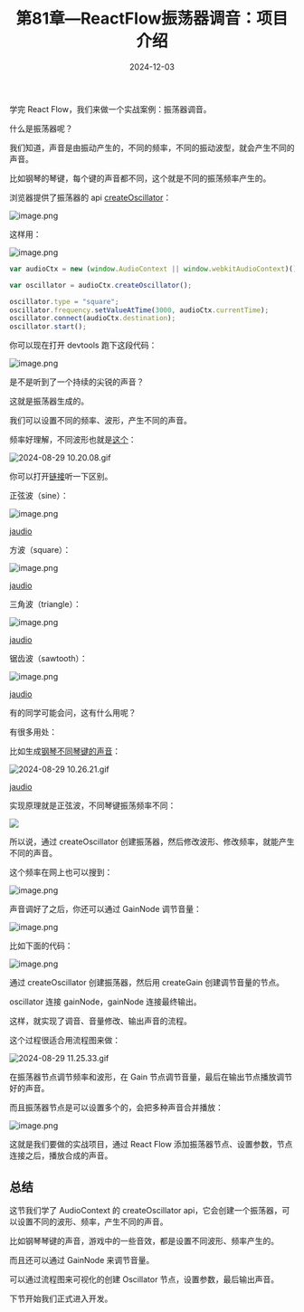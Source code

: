 ﻿---
title: '第81章—ReactFlow振荡器调音：项目介绍'
date: '2024-12-03'
---
学完 React Flow，我们来做一个实战案例：振荡器调音。

什么是振荡器呢？

我们知道，声音是由振动产生的，不同的频率，不同的振动波型，就会产生不同的声音。

比如钢琴的琴键，每个键的声音都不同，这个就是不同的振荡频率产生的。

浏览器提供了振荡器的 api [createOscillator](https://developer.mozilla.org/zh-CN/docs/Web/API/BaseAudioContext/createOscillator)：

![image.png](https://p1-juejin.byteimg.com/tos-cn-i-k3u1fbpfcp/5be7e989fe38400d8b8ae26faec675dd~tplv-k3u1fbpfcp-jj-mark:0:0:0:0:q75.image#?w=2096&h=1088&s=256001&e=png&b=fdfdfd)

这样用：

![image.png](https://p6-juejin.byteimg.com/tos-cn-i-k3u1fbpfcp/f76178ba184743b4a9fcf60dcc0cdaf2~tplv-k3u1fbpfcp-jj-mark:0:0:0:0:q75.image#?w=1920&h=814&s=223068&e=png&b=f9f9f9)

```javascript
var audioCtx = new (window.AudioContext || window.webkitAudioContext)();

var oscillator = audioCtx.createOscillator();

oscillator.type = "square";
oscillator.frequency.setValueAtTime(3000, audioCtx.currentTime);
oscillator.connect(audioCtx.destination);
oscillator.start();
```
你可以现在打开 devtools 跑下这段代码：

![image.png](https://p6-juejin.byteimg.com/tos-cn-i-k3u1fbpfcp/ae53f88cabcb4d628646cb0d7a96732b~tplv-k3u1fbpfcp-jj-mark:0:0:0:0:q75.image#?w=1504&h=590&s=118890&e=png&b=fefefe)

是不是听到了一个持续的尖锐的声音？

这就是振荡器生成的。

我们可以设置不同的频率、波形，产生不同的声音。

频率好理解，不同波形也就是[这个](https://codepen.io/gregh/pen/LxJEaj)：

![2024-08-29 10.20.08.gif](https://p3-juejin.byteimg.com/tos-cn-i-k3u1fbpfcp/636f36ba40404518ab6ce06ecea6be36~tplv-k3u1fbpfcp-jj-mark:0:0:0:0:q75.image#?w=2766&h=1460&s=874135&e=gif&f=69&b=2a2a2a)

你可以打开[链接](https://codepen.io/gregh/pen/LxJEaj)听一下区别。

正弦波（sine）：

![image.png](https://p3-juejin.byteimg.com/tos-cn-i-k3u1fbpfcp/5854ea822b5f458ea75badafecd6a9a9~tplv-k3u1fbpfcp-jj-mark:0:0:0:0:q75.image#?w=698&h=162&s=37694&e=png&b=f6f8fa)

[jaudio](https://lf-activity-static.juejin.cn/obj/juejin-activity-static/user_book/2788017216685118_1724899586576_5433.mp3)

方波（square）：

![image.png](https://p9-juejin.byteimg.com/tos-cn-i-k3u1fbpfcp/04cd53d5e8154eb9ac20482fc90b5b19~tplv-k3u1fbpfcp-jj-mark:0:0:0:0:q75.image#?w=698&h=174&s=34281&e=png&b=f6f8fa)

[jaudio](https://lf-activity-static.juejin.cn/obj/juejin-activity-static/user_book/2788017216685118_1724899664151_1724.mp3)

三角波（triangle）：

![image.png](https://p9-juejin.byteimg.com/tos-cn-i-k3u1fbpfcp/f991a4a81268452592ff1f0b573a3c62~tplv-k3u1fbpfcp-jj-mark:0:0:0:0:q75.image#?w=684&h=138&s=36931&e=png&b=f6f8fa)

[jaudio](https://lf-activity-static.juejin.cn/obj/juejin-activity-static/user_book/2788017216685118_1724899767351_9069.mp3)

锯齿波（sawtooth）：

![image.png](https://p1-juejin.byteimg.com/tos-cn-i-k3u1fbpfcp/e868bf67c1814905b2aca18a25867f5e~tplv-k3u1fbpfcp-jj-mark:0:0:0:0:q75.image#?w=678&h=158&s=39250&e=png&b=f6f8fa)

[jaudio](https://lf-activity-static.juejin.cn/obj/juejin-activity-static/user_book/2788017216685118_1724899782636_3047.mp3)

有的同学可能会问，这有什么用呢？

有很多用处：

比如生成[钢琴不同琴键的声音](https://codepen.io/gregh/pen/RKVNgB)：

![2024-08-29 10.26.21.gif](https://p1-juejin.byteimg.com/tos-cn-i-k3u1fbpfcp/d5d36f789ced4eeca937266e213e7243~tplv-k3u1fbpfcp-jj-mark:0:0:0:0:q75.image#?w=2766&h=1460&s=2112049&e=gif&f=45&b=372648)

[jaudio](https://lf-activity-static.juejin.cn/obj/juejin-activity-static/user_book/2788017216685118_1724898368513_3903.mp3)

实现原理就是正弦波，不同琴键振荡频率不同：

![](https://p1-juejin.byteimg.com/tos-cn-i-k3u1fbpfcp/606bc955c240439aa41a10323fcfd6bf~tplv-k3u1fbpfcp-jj-mark:0:0:0:0:q75.image#?w=2446&h=680&s=308389&e=png&b=1d1e22)

所以说，通过 createOscillator 创建振荡器，然后修改波形、修改频率，就能产生不同的声音。

这个频率在网上也可以搜到：

![image.png](https://p1-juejin.byteimg.com/tos-cn-i-k3u1fbpfcp/8cce4d7f32444398954286643ae003d8~tplv-k3u1fbpfcp-jj-mark:0:0:0:0:q75.image#?w=1376&h=738&s=126363&e=png&b=fcfcfc)

声音调好了之后，你还可以通过 GainNode 调节音量：

![image.png](https://p1-juejin.byteimg.com/tos-cn-i-k3u1fbpfcp/87f76649d5804886939a110ecbe5b8e4~tplv-k3u1fbpfcp-jj-mark:0:0:0:0:q75.image#?w=2118&h=1050&s=283114&e=png&b=fefefe)

比如下面的代码：

![image.png](https://p3-juejin.byteimg.com/tos-cn-i-k3u1fbpfcp/f3a1e0b5050846408516edb514ee5dd3~tplv-k3u1fbpfcp-jj-mark:0:0:0:0:q75.image#?w=1248&h=912&s=144831&e=png&b=1d1e22)

通过 createOscillator 创建振荡器，然后用 createGain 创建调节音量的节点。

oscillator 连接 gainNode，gainNode 连接最终输出。

这样，就实现了调音、音量修改、输出声音的流程。

这个过程很适合用流程图来做：


![2024-08-29 11.25.33.gif](https://p6-juejin.byteimg.com/tos-cn-i-k3u1fbpfcp/57e0abb72c85403f8c81df1acb3f90c0~tplv-k3u1fbpfcp-jj-mark:0:0:0:0:q75.image#?w=2202&h=1320&s=344159&e=gif&f=35&b=fdfdfd)

在振荡器节点调节频率和波形，在 Gain 节点调节音量，最后在输出节点播放调节好的声音。

而且振荡器节点是可以设置多个的，会把多种声音合并播放：

![image.png](https://p9-juejin.byteimg.com/tos-cn-i-k3u1fbpfcp/eaeabb7bd9d54cb58ebeb0eb83643571~tplv-k3u1fbpfcp-jj-mark:0:0:0:0:q75.image#?w=1680&h=1264&s=241781&e=png&b=fdfdfd)

这就是我们要做的实战项目，通过 React Flow 添加振荡器节点、设置参数，节点连接之后，播放合成的声音。

## 总结

这节我们学了 AudioContext 的 createOscillator api，它会创建一个振荡器，可以设置不同的波形、频率，产生不同的声音。

比如钢琴琴键的声音，游戏中的一些音效，都是设置不同波形、频率产生的。

而且还可以通过 GainNode 来调节音量。

可以通过流程图来可视化的创建 Oscillator 节点，设置参数，最后输出声音。

下节开始我们正式进入开发。
